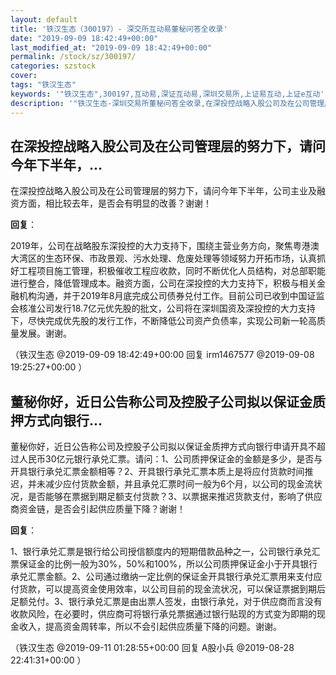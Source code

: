 ```yaml
---
layout: default
title: '铁汉生态（300197）- 深交所互动易董秘问答全收录'
date: "2019-09-09 18:42:49+00:00"
last_modified_at: "2019-09-09 18:42:49+00:00"
permalink: /stock/sz/300197/
categories: szstock
cover: 
tags: "铁汉生态"
keywords: '"铁汉生态",300197,互动易,深证互动易,深圳交易所,上证易互动,上证e互动'
description: '"铁汉生态-深圳交易所董秘问答全收录,在深投控战略入股公司及在公司管理层的努力下，请问今年下半年，公司主业及融资方面，相比较去年，是否会有明显的改善？谢谢！"'
---
```


## 在深投控战略入股公司及在公司管理层的努力下，请问今年下半年，...

在深投控战略入股公司及在公司管理层的努力下，请问今年下半年，公司主业及融资方面，相比较去年，是否会有明显的改善？谢谢！

**回复**：

2019年，公司在战略股东深投控的大力支持下，围绕主营业务方向，聚焦粤港澳大湾区的生态环保、市政景观、污水处理、危废处理等领域努力开拓市场，认真抓好工程项目施工管理，积极催收工程应收款，同时不断优化人员结构，对总部职能进行整合，降低管理成本。融资方面，公司在深投控的大力支持下，积极与相关金融机构沟通，并于2019年8月底完成公司债券兑付工作。目前公司已收到中国证监会核准公司发行18.7亿元优先股的批文，公司将在深圳国资及深投控的大力支持下，尽快完成优先股的发行工作，不断降低公司资产负债率，实现公司新一轮高质量发展。谢谢。 

（铁汉生态  @2019-09-09 18:42:49+00:00 回复 irm1467577  @2019-09-08 19:25:27+00:00 ）

## 董秘你好，近日公告称公司及控股子公司拟以保证金质押方式向银行...

董秘你好，近日公告称公司及控股子公司拟以保证金质押方式向银行申请开具不超过人民币30亿元银行承兑汇票。请问：1、公司质押保证金的金额是多少，是否与开具银行承兑汇票金额相等？2、开具银行承兑汇票本质上是将应付货款时间推迟，并未减少应付货款金额，并且承兑汇票时间一般为6个月，以公司的现金流状况，是否能够在票据到期足额支付货款？3、以票据来推迟货款支付，影响了供应商资金链，是否会引起供应质量下降？谢谢！

**回复**：

1、银行承兑汇票是银行给公司授信额度内的短期借款品种之一，公司银行承兑汇票保证金的比例一般为30%，50%和100%，所以公司质押保证金小于开具银行承兑汇票金额。2、公司通过缴纳一定比例的保证金开具银行承兑汇票用来支付应付货款，可以提高资金使用效率，以公司目前的现金流状况，可以保证票据到期后足额兑付。3、银行承兑汇票是由出票人签发，由银行承兑，对于供应商而言没有收款风险，在必要时，供应商可将银行承兑票据通过银行贴现的方式变为即期的现金收入，提高资金周转率，所以不会引起供应质量下降的问题。谢谢。 

（铁汉生态  @2019-09-11 01:28:55+00:00 回复 A股小兵  @2019-08-28 22:41:31+00:00 ）

